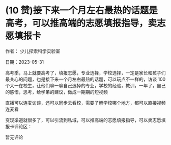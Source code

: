 
# (10 赞)接下来一个月左右最热的话题是高考，可以推高端的志愿填报指导，卖志愿填报卡

作者：  少儿探索科学实验室

日期：2023-05-31

高考季，马上就要高考了，填报志愿，专业选择，学校选择，一定是家长和孩子们最关心的问题，也是接下来一个月左右最热的话题，可以玩点不一样的，访谈 100 个大一在校生，让他们聊一聊自己选择的专业，学校的经验，教训，一年了，自己的感悟，思考，给学弟的建议，做成一期期的短视频

直播可以连麦访谈，还可以同步云看校，需要了解学校哪个地方，都可以直接视频连麦看

变现渠道就很多了，可以引流到私域，可以推高端的志愿填报指导，可以卖志愿填报卡评论区：

暂无评论
